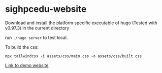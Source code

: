 # sighpcedu-website

Download and install the platform specific executable of hugo (Tested with v0.97.3) in the current directory

run ```./hugo server``` to test local.

To build the css: 

```
npx tailwindcss -i assets/css/main.css -o assets/css/built.css
```

[Link to demo website](https://sighpcedu-demo.netlify.app/)
